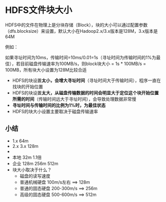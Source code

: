 # HDFS文件块大小

HDFS中的文件在物理上是分块存储（Block），块的大小可以通过配置参数（dfs.blocksize）来设置，默认大小在Hadoop2.x/3.x版本是128M，3.x版本是64M

例如：

​	如果寻址时间为10ms，传输时间=10ms/0.01=1s（寻址时间为传输时间的1%为最佳），若目前磁盘传输速率为100MB/s，则block块大小 = 1s * 100MB/s = 100MB，所有块大小设置为128M比较合适

-   HDFS的块设置**太小，会增大寻址时间**（寻址时间大于传输时间），程序一直在找块的开始位置
-   HDFS的块设置**太大，从磁盘传输数据的时间会明显大于定位这个块开始位置所需的时间**（传输时间远大于寻址时间），会导致处理数据非常慢
-   **寻址时间与传输时间的比例为1%时，为最佳状态**
-   HDFS的块大小设置主要取决于磁盘传输速率

## 小结

-   1.x	64m
-   2.x 3.x    128m
-   
-   本地     32m      1.1倍
-   企业     128m 256m 512m
-   块大小取决于什么？
    -   磁盘的读写速度	
    -   普通机械硬盘    100m/s左右	==>	128m          
    -   普通的固态硬盘  200-300m/s	==>	256m
    -   高级的固态硬盘  500-600m/s	==>	512m
